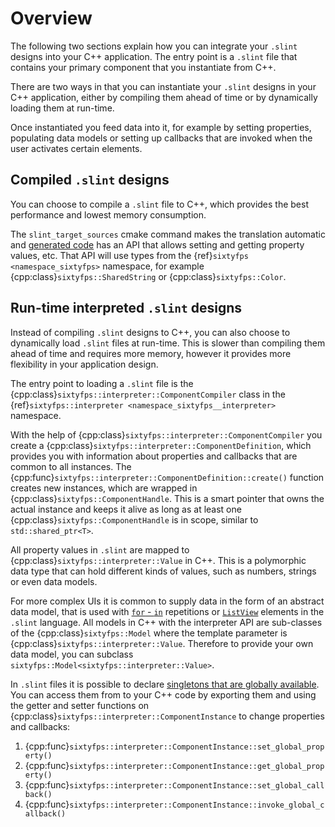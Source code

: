 
# Overview

The following two sections explain how you can integrate your `.slint` designs into your
C++ application. The entry point is a `.slint` file that contains your primary component
that you instantiate from C++.

There are two ways in that you can instantiate your `.slint` designs in your C++ application,
either by compiling them ahead of time or by dynamically loading them at run-time.

Once instantiated you feed data into it, for example by setting properties, populating
data models or setting up callbacks that are invoked when the user activates certain elements.


## Compiled `.slint` designs

You can choose to compile a `.slint` file to C++, which provides the best performance
and lowest memory consumption.

The `slint_target_sources` cmake command makes the translation automatic
and [generated code](generated_code.md) has an API that allows setting and getting
property values, etc. That API will use types from the {ref}`sixtyfps <namespace_sixtyfps>`
namespace, for example {cpp:class}`sixtyfps::SharedString` or {cpp:class}`sixtyfps::Color`.

## Run-time interpreted `.slint` designs

Instead of compiling `.slint` designs to C++, you can also choose to dynamically load `.slint`
files at run-time. This is slower than compiling them ahead of time and requires more memory,
however it provides more flexibility in your application design.

The entry point to loading a `.slint` file is the {cpp:class}`sixtyfps::interpreter::ComponentCompiler`
class in the {ref}`sixtyfps::interpreter <namespace_sixtyfps__interpreter>` namespace.

With the help of {cpp:class}`sixtyfps::interpreter::ComponentCompiler` you create a {cpp:class}`sixtyfps::interpreter::ComponentDefinition`,
which provides you with information about properties and callbacks that are common to all instances. The
{cpp:func}`sixtyfps::interpreter::ComponentDefinition::create()` function creates new instances, which
are wrapped in {cpp:class}`sixtyfps::ComponentHandle`. This is a smart pointer that owns the actual instance
and keeps it alive as long as at least one {cpp:class}`sixtyfps::ComponentHandle` is in scope, similar to `std::shared_ptr<T>`.

All property values in `.slint` are mapped to {cpp:class}`sixtyfps::interpreter::Value` in C++. This is a
polymorphic data type that can hold different kinds of values, such as numbers, strings or even data models.

For more complex UIs it is common to supply data in the form of an abstract data model, that is used with
[`for` - `in`](markdown/langref.md#repetition) repetitions or [`ListView`](markdown/widgets.md#listview) elements in the `.slint` language.
All models in C++ with the interpreter API are sub-classes of the {cpp:class}`sixtyfps::Model` where the template
parameter is {cpp:class}`sixtyfps::interpreter::Value`. Therefore to provide your own data model, you can subclass
`sixtyfps::Model<sixtyfps::interpreter::Value>`.

In `.slint` files it is possible to declare [singletons that are globally available](markdown/langref.md#global-singletons).
You can access them from to your C++ code by exporting them and using the getter and setter functions on
{cpp:class}`sixtyfps::interpreter::ComponentInstance` to change properties and callbacks:

1. {cpp:func}`sixtyfps::interpreter::ComponentInstance::set_global_property()`
1. {cpp:func}`sixtyfps::interpreter::ComponentInstance::get_global_property()`
1. {cpp:func}`sixtyfps::interpreter::ComponentInstance::set_global_callback()`
1. {cpp:func}`sixtyfps::interpreter::ComponentInstance::invoke_global_callback()`
